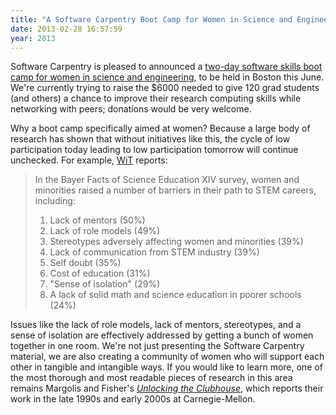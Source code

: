 ```yaml
---
title: "A Software Carpentry Boot Camp for Women in Science and Engineering"
date: 2013-02-28 16:57:59
year: 2013
---
```

<p>Software Carpentry is pleased to announced a <a href="http://numfocus.org/numfocus-is-currently-raising-funds-for-the-following/boot-camp-for-women-in-science-engineering/">two-day software skills boot camp for women in science and engineering</a>, to be held in Boston this June. We're currently trying to raise the $6000 needed to give 120 grad students (and others) a chance to improve their research computing skills while networking with peers; donations would be very welcome.</p>
<p>Why a boot camp specifically aimed at women? Because a large body of research has shown that without initiatives like this, the cycle of low participation today leading to low participation tomorrow will continue unchecked. For example, <a href="http://www.womenintechnology.org/witef/resources">WiT</a> reports:</p>
<blockquote>In the Bayer Facts of Science Education XIV survey, women and minorities raised a number of barriers in their path to STEM careers, including:
<ol>
  <li>Lack of mentors (50%)</li>
  <li>Lack of role models (49%)</li>
  <li>Stereotypes adversely affecting women and minorities (39%)</li>
  <li>Lack of communication from STEM industry (39%)</li>
  <li>Self doubt (35%)</li>
  <li>Cost of education (31%)</li>
  <li>"Sense of isolation" (29%)</li>
  <li>A lack of solid math and science education in poorer schools (24%)</li>
</ol>
</blockquote>
<p>Issues like the lack of role models, lack of mentors, stereotypes, and a sense of isolation are effectively addressed by getting a bunch of women together in one room. We're not just presenting the Software Carpentry material, we are also creating a community of women who will support each other in tangible and intangible ways. If you would like to learn more, one of the most thorough and most readable pieces of research in this area remains Margolis and Fisher's <a href="http://www.amazon.com/__Unlocking-Clubhouse-Women-__Computing-ebook/dp/B002QXMEWG/"><cite>Unlocking the Clubhouse</cite></a>, which reports their work in the late 1990s and early 2000s at Carnegie-Mellon.</p>
